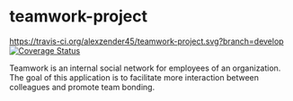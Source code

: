 # teamwork-project

https://travis-ci.org/alexzender45/teamwork-project.svg?branch=develop
[![Coverage Status](https://coveralls.io/repos/github/alexzender45/teamwork-project/badge.svg)](https://coveralls.io/github/alexzender45/teamwork-project)

Teamwork is an internal social network for employees of an organization. The goal of this application is to facilitate more interaction between colleagues and promote team bonding.
